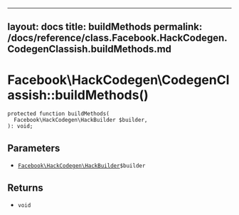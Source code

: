 
***

layout: docs
title: buildMethods
permalink: /docs/reference/class.Facebook.HackCodegen.CodegenClassish.buildMethods.md
---







# Facebook\\HackCodegen\\CodegenClassish::buildMethods()




``` Hack
protected function buildMethods(
  Facebook\HackCodegen\HackBuilder $builder,
): void;
```




## Parameters




- [` Facebook\HackCodegen\HackBuilder `](<class.Facebook.HackCodegen.HackBuilder.md>)`` $builder ``




## Returns




+ ` void `